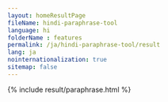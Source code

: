 ```yaml
---
layout: homeResultPage
fileName: hindi-paraphrase-tool
language: hi
folderName : features
permalink: /ja/hindi-paraphrase-tool/result
lang: ja
nointernationalization: true
sitemap: false
---
```

{% include result/paraphrase.html %}

<script src="/js/result/paraprashing.js" data-foldername="{{page.folderName}}" data-lang="{{page.lang}}"></script>